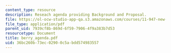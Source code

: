 ```yaml
---
content_type: resource
description: Reseach agenda providing Background and Proposal.
file: https://ol-ocw-studio-app-qa.s3.amazonaws.com/courses/11-947-new-century-cities-real-estate-digital-technology-and-design-fall-2004/36bc260b73ec02900c5abdd574983557_berry_agenda.pdf
file_type: application/pdf
parent_uid: 7939cf8b-869d-6f59-7906-4f9a383b7d53
resourcetype: Document
title: berry_agenda.pdf
uid: 36bc260b-73ec-0290-0c5a-bdd574983557
---
```


